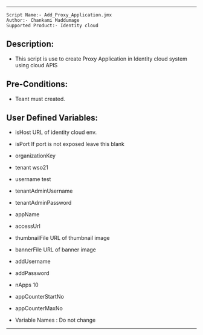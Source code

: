 -------------------------------------------------------------------------
    Script Name:- Add_Proxy_Application.jmx
    Author:- Chankami Maddumage
    Supported Product:- Identity cloud

## Description:
- This script is use to create Proxy Application in Identity cloud system using cloud APIS

## Pre-Conditions:
- Teant must created.

## User Defined Variables:

- isHost    URL of identity cloud env.
- isPort    If port is not exposed leave this blank
- organizationKey
- tenant	wso21
- username	test
- tenantAdminUsername
- tenantAdminPassword
- appName
- accessUrl
- thumbnailFile URL of thumbnail image
- bannerFile    URL of banner image
- addUsername
- addPassword
- nApps	10 
- appCounterStartNo
- appCounterMaxNo

- Variable Names : Do not change
-----------------------------------------------------------------------------

